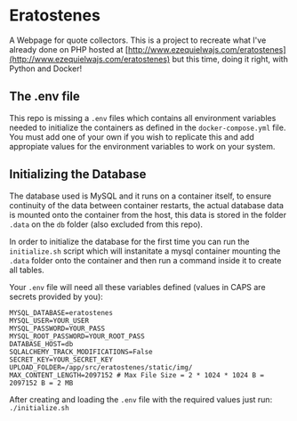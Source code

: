 # Eratostenes

A Webpage for quote collectors. This is a project to recreate what I've already done on PHP hosted at [http://www.ezequielwajs.com/eratostenes](http://www.ezequielwajs.com/eratostenes) but this time, doing it right, with Python and Docker!

## The .env file

This repo is missing a `.env` files which contains all environment variables needed to initialize the containers as defined in the `docker-compose.yml` file. You must add one of your own if you wish to replicate this and add appropiate values for the environment variables to work on your system.

## Initializing the Database

The database used is MySQL and it runs on a container itself, to ensure continuity of the data between container restarts, the actual database data is mounted onto the container from the host, this data is stored in the folder `.data` on the `db` folder (also excluded from this repo).

In order to initialize the database for the first time you can run the `initialize.sh` script which will instanitate a mysql container mounting the `.data` folder onto the container and then run a command inside it to create all tables.

Your `.env` file will need all these variables defined (values in CAPS are secrets provided by you):

```
MYSQL_DATABASE=eratostenes
MYSQL_USER=YOUR_USER
MYSQL_PASSWORD=YOUR_PASS
MYSQL_ROOT_PASSWORD=YOUR_ROOT_PASS
DATABASE_HOST=db
SQLALCHEMY_TRACK_MODIFICATIONS=False
SECRET_KEY=YOUR_SECRET_KEY
UPLOAD_FOLDER=/app/src/eratostenes/static/img/
MAX_CONTENT_LENGTH=2097152 # Max File Size = 2 * 1024 * 1024 B = 2097152 B = 2 MB
```

After creating and loading the `.env` file with the required values just run: `./initialize.sh`
